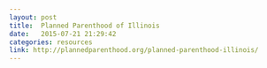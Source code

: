 ```yaml
---
layout: post
title:  Planned Parenthood of Illinois
date:   2015-07-21 21:29:42
categories: resources
link: http://plannedparenthood.org/planned-parenthood-illinois/
---
```

